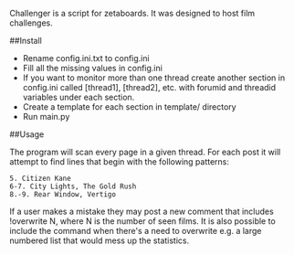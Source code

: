 Challenger is a script for zetaboards. It was designed to host film challenges.

##Install

- Rename config.ini.txt to config.ini
- Fill all the missing values in config.ini
- If you want to monitor more than one thread create another section
in config.ini called [thread1], [thread2], etc. with forumid and threadid 
variables under each section.
- Create a template for each section in template/ directory
- Run main.py

##Usage

The program will scan every page in a given thread. For each post it will 
attempt to find lines that begin with the following patterns:

```
5. Citizen Kane
6-7. City Lights, The Gold Rush
8.-9. Rear Window, Vertigo
```

If a user makes a mistake they may post a new comment that includes 
!overwrite N, where N is the number of seen films. It is also possible
to include the command when there's a need to overwrite 
e.g. a large numbered list that would mess up the statistics.
